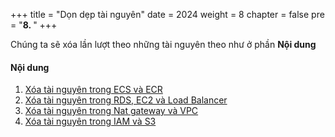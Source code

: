 +++
title = "Dọn dẹp tài nguyên"
date = 2024
weight = 8
chapter = false
pre = "<b>8. </b>"
+++

Chúng ta sẽ xóa lần lượt theo những tài nguyên theo như ở phần **Nội dung**

#### Nội dung

1. [Xóa tài nguyên trong ECS và ECR](1-ecs-ecr)
2. [Xóa tài nguyên trong RDS, EC2 và Load Balancer](2-rds-ec2-lb)
3. [Xóa tài nguyên trong Nat gateway và VPC](3-nat-vpc)
4. [Xóa tài nguyên trong IAM và S3](4-iam-s3)